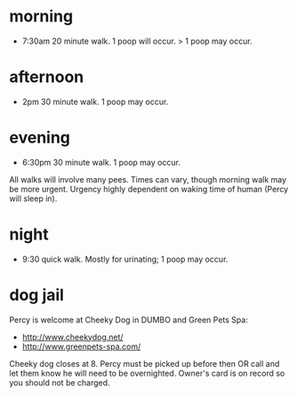 # morning
 * 7:30am 20 minute walk. 1 poop will occur. > 1 poop may occur.

# afternoon
 * 2pm 30 minute walk. 1 poop may occur.

# evening
 * 6:30pm 30 minute walk. 1 poop may occur.

All walks will involve many pees. Times can vary, though morning walk may be more urgent. Urgency highly dependent on waking time of human (Percy will sleep in).

# night
 * 9:30 quick walk. Mostly for urinating; 1 poop may occur.

# dog jail

Percy is welcome at Cheeky Dog in DUMBO and Green Pets Spa:
 * http://www.cheekydog.net/
 * http://www.greenpets-spa.com/

Cheeky dog closes at 8. Percy must be picked up before then OR call and let them know he will need to be overnighted. Owner's card is on record so you should not be charged. 
